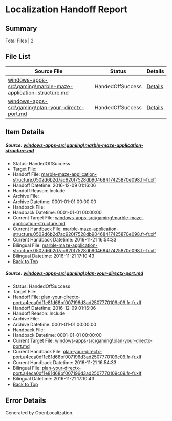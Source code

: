 # <a name='report-top'></a> Localization Handoff Report

## Summary
 Total Files | 2

## File List
 Source File | Status | Details 
 ----------- | ------ | ------- 
 [windows-apps-src\gaming\marble-maze-application-structure.md](https://cpubwin.visualstudio.com/windows-uwp/_git/windows-uwp/commit/931d790ea54ff9ff27202f6c92d415b17e2215ed?path=windows-apps-src%2Fgaming%2Fmarble-maze-application-structure.md&_a=contents) | HandedOffSuccess | [Details](#696d4227bcd3ff4238d81e6f951a61e098fbc2f63544)
 [windows-apps-src\gaming\plan-your-directx-port.md](https://cpubwin.visualstudio.com/windows-uwp/_git/windows-uwp/commit/115377ed3e5a13668481d1122f354610b3077763?path=windows-apps-src%2Fgaming%2Fplan-your-directx-port.md&_a=contents) | HandedOffSuccess | [Details](#f5f66f5da79eb62e3a81f4fe0d7398fed689d3783553)

## Item Details
##### <a name='696d4227bcd3ff4238d81e6f951a61e098fbc2f63544'></a> Source: [windows-apps-src\gaming\marble-maze-application-structure.md](https://cpubwin.visualstudio.com/windows-uwp/_git/windows-uwp/commit/931d790ea54ff9ff27202f6c92d415b17e2215ed?path=windows-apps-src%2Fgaming%2Fmarble-maze-application-structure.md&_a=contents)
* Status: HandedOffSuccess
* Target File: 
* Handoff File: [marble-maze-application-structure.0502d6b2d7ac920f7528db90468417425870e098.fr-fr.xlf](https://cpubwin.visualstudio.com/windows-uwp/_git/WDCLib.handoff/commit/e4334e94628200e54b4ea1df383e6af09e20f1a9?path=ol-handoff%2Fcpubwin%2Fwindows-uwp.fr-fr%2Fmaster%2Fmarble-maze-application-structure.0502d6b2d7ac920f7528db90468417425870e098.fr-fr.xlf&_a=contents)
* Handoff Datetime: 2016-12-09 01:16:06
* Handoff Reason: Include
* Archive File: 
* Archive Datetime: 0001-01-01 00:00:00
* Handback File: 
* Handback Datetime: 0001-01-01 00:00:00
* Current Target File: [windows-apps-src\gaming\marble-maze-application-structure.md](https://cpubwin.visualstudio.com/windows-uwp/_git/windows-uwp.fr-fr/commit/b499722b387bb5bf9961078746547751e280aace?path=windows-apps-src%2Fgaming%2Fmarble-maze-application-structure.md&_a=contents)
* Current Handback File: [marble-maze-application-structure.0502d6b2d7ac920f7528db90468417425870e098.fr-fr.xlf](https://cpubwin.visualstudio.com/windows-uwp/_git/WDCLib.handback/commit/a2b58f321961fe8e5a80c86cd6d53f983c3d6f0e?path=ol-handback%2Fcpubwin%2Fwindows-uwp.fr-fr%2Fmaster%2Fmarble-maze-application-structure.0502d6b2d7ac920f7528db90468417425870e098.fr-fr.xlf&_a=contents)
* Current Handback Datetime: 2016-11-21 16:54:33
* Bilingual File: [marble-maze-application-structure.0502d6b2d7ac920f7528db90468417425870e098.fr-fr.xlf](https://cpubwin.visualstudio.com/windows-uwp/_git/WDCLib.handback/commit/a2b58f321961fe8e5a80c86cd6d53f983c3d6f0e?path=ol-handback%2Fcpubwin%2Fwindows-uwp.fr-fr%2Fmaster%2Fmarble-maze-application-structure.0502d6b2d7ac920f7528db90468417425870e098.fr-fr.xlf&_a=contents)
* Bilingual Datetime: 2016-11-21 17:10:43
* [Back to Top](#report-top)

##### <a name='f5f66f5da79eb62e3a81f4fe0d7398fed689d3783553'></a> Source: [windows-apps-src\gaming\plan-your-directx-port.md](https://cpubwin.visualstudio.com/windows-uwp/_git/windows-uwp/commit/115377ed3e5a13668481d1122f354610b3077763?path=windows-apps-src%2Fgaming%2Fplan-your-directx-port.md&_a=contents)
* Status: HandedOffSuccess
* Target File: 
* Handoff File: [plan-your-directx-port.a4eca0df1e81d68bf007196d3ad2507770109c09.fr-fr.xlf](https://cpubwin.visualstudio.com/windows-uwp/_git/WDCLib.handoff/commit/e4334e94628200e54b4ea1df383e6af09e20f1a9?path=ol-handoff%2Fcpubwin%2Fwindows-uwp.fr-fr%2Fmaster%2Fplan-your-directx-port.a4eca0df1e81d68bf007196d3ad2507770109c09.fr-fr.xlf&_a=contents)
* Handoff Datetime: 2016-12-09 01:16:06
* Handoff Reason: Include
* Archive File: 
* Archive Datetime: 0001-01-01 00:00:00
* Handback File: 
* Handback Datetime: 0001-01-01 00:00:00
* Current Target File: [windows-apps-src\gaming\plan-your-directx-port.md](https://cpubwin.visualstudio.com/windows-uwp/_git/windows-uwp.fr-fr/commit/b499722b387bb5bf9961078746547751e280aace?path=windows-apps-src%2Fgaming%2Fplan-your-directx-port.md&_a=contents)
* Current Handback File: [plan-your-directx-port.a4eca0df1e81d68bf007196d3ad2507770109c09.fr-fr.xlf](https://cpubwin.visualstudio.com/windows-uwp/_git/WDCLib.handback/commit/a2b58f321961fe8e5a80c86cd6d53f983c3d6f0e?path=ol-handback%2Fcpubwin%2Fwindows-uwp.fr-fr%2Fmaster%2Fplan-your-directx-port.a4eca0df1e81d68bf007196d3ad2507770109c09.fr-fr.xlf&_a=contents)
* Current Handback Datetime: 2016-11-21 16:54:33
* Bilingual File: [plan-your-directx-port.a4eca0df1e81d68bf007196d3ad2507770109c09.fr-fr.xlf](https://cpubwin.visualstudio.com/windows-uwp/_git/WDCLib.handback/commit/a2b58f321961fe8e5a80c86cd6d53f983c3d6f0e?path=ol-handback%2Fcpubwin%2Fwindows-uwp.fr-fr%2Fmaster%2Fplan-your-directx-port.a4eca0df1e81d68bf007196d3ad2507770109c09.fr-fr.xlf&_a=contents)
* Bilingual Datetime: 2016-11-21 17:10:43
* [Back to Top](#report-top)


## Error Details

Generated by OpenLocalization.
